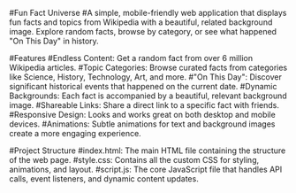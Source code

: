 #Fun Fact Universe
#A simple, mobile-friendly web application that displays fun facts and topics from Wikipedia with a beautiful, related background image. Explore random facts, browse by category, or see what happened "On This Day" in history.

#Features
#Endless Content: Get a random fact from over 6 million Wikipedia articles.
#Topic Categories: Browse curated facts from categories like Science, History, Technology, Art, and more.
#"On This Day": Discover significant historical events that happened on the current date.
#Dynamic Backgrounds: Each fact is accompanied by a beautiful, relevant background image.
#Shareable Links: Share a direct link to a specific fact with friends.
#Responsive Design: Looks and works great on both desktop and mobile devices.
#Animations: Subtle animations for text and background images create a more engaging experience.

#Project Structure
#index.html: The main HTML file containing the structure of the web page.
#style.css: Contains all the custom CSS for styling, animations, and layout.
#script.js: The core JavaScript file that handles API calls, event listeners, and dynamic content updates.
